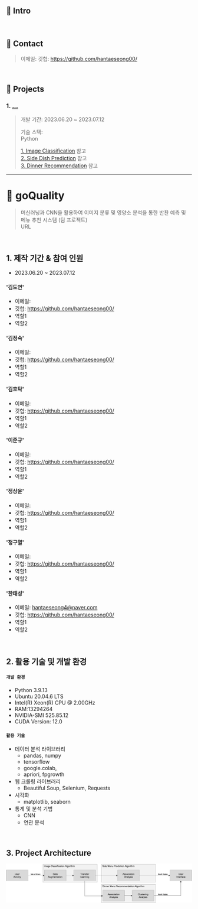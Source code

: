 ## :pushpin: Intro
>

</br>

## :pushpin: Contact
>이메일: 
>깃헙: https://github.com/hantaeseong00/

</br>

## :pushpin: Projects
### 1. [...](https://github.com/hantaeseong00/Acorn_Final_Proj)
>
>개발 기간: 2023.06.20 ~ 2023.07.12
>  
>기술 스택:  
>Python
>  
>[1. Image Classification](https://github.com/hantaeseong00/Acorn_Final_Proj/tree/main/Source%20Code/1.%20Image%20Classification) 참고   
>[2. Side Dish Prediction](https://github.com/hantaeseong00/Acorn_Final_Proj/tree/main/Source%20Code/2.%20Side%20Dish%20Prediction) 참고   
>[3. Dinner Recommendation](https://github.com/hantaeseong00/Acorn_Final_Proj/tree/main/Source%20Code/3.%20Dinner%20Recommendation) 참고   

---

# :pushpin: goQuality
>머신러닝과 CNN을 활용하여 이미지 분류 및 영양소 분석을 통한 반찬 예측 및 메뉴 추천 시스템 (팀 프로젝트)  
>URL

</br>

## 1. 제작 기간 & 참여 인원
- 2023.06.20 ~ 2023.07.12
#### '김도연'
  - 이메일: 
  - 깃헙: https://github.com/hantaeseong00/
  - 역할1
  - 역할2
#### '김정숙'
  - 이메일: 
  - 깃헙: https://github.com/hantaeseong00/
  - 역할1
  - 역할2
#### '김호탁'
  - 이메일: 
  - 깃헙: https://github.com/hantaeseong00/
  - 역할1
  - 역할2
#### '이준규'
  - 이메일: 
  - 깃헙: https://github.com/hantaeseong00/
  - 역할1
  - 역할2
#### '정상윤'
  - 이메일: 
  - 깃헙: https://github.com/hantaeseong00/
  - 역할1
  - 역할2
#### '정구열'
  - 이메일: 
  - 깃헙: https://github.com/hantaeseong00/
  - 역할1
  - 역할2
#### '한태성'
  - 이메일: hantaeseong4@naver.com
  - 깃헙: https://github.com/hantaeseong00/
  - 역할1
  - 역할2

</br>

## 2. 활용 기술 및 개발 환경
#### `개발 환경`
  - Python 3.9.13
  - Ubuntu 20.04.6 LTS 
  - Intel(R) Xeon(R) CPU @ 2.00GHz
  - RAM:13294264
  - NVIDIA-SMI 525.85.12
  - CUDA Version: 12.0
#### `활용 기술`
  - 데이터 분석 라이브러리
	- pandas, numpy
	- tensorflow
	- google.colab,
	- apriori, fpgrowth
  - 웹 크롤링 라이브러리
	- Beautiful Soup, Selenium,	Requests
  - 시각화
	- matplotlib, seaborn
  - 통계 및 분석 기법
	- CNN
	- 연관 분석






</br>

## 3. Project Architecture
![](./files/img/Acon_Fin_Proj_Architecture.png)
